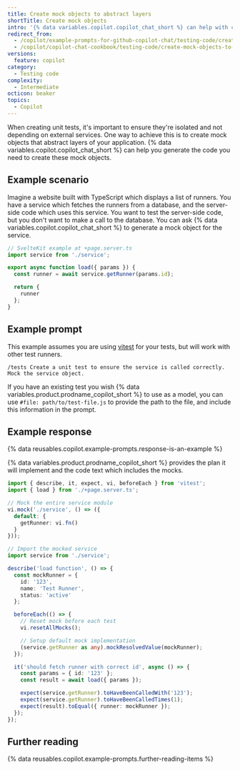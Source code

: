 ```yaml
---
title: Create mock objects to abstract layers
shortTitle: Create mock objects
intro: '{% data variables.copilot.copilot_chat_short %} can help with creating mock objects that you can use for unit tests.'
redirect_from:
  - /copilot/example-prompts-for-github-copilot-chat/testing-code/create-mock-objects-to-abstract-layers
  - /copilot/copilot-chat-cookbook/testing-code/create-mock-objects-to-abstract-layers
versions:
  feature: copilot
category:
  - Testing code
complexity:
  - Intermediate
octicon: beaker
topics:
  - Copilot
---
```


When creating unit tests, it's important to ensure they're isolated and not depending on external services. One way to achieve this is to create mock objects that abstract layers of your application. {% data variables.copilot.copilot_chat_short %} can help you generate the code you need to create these mock objects.

## Example scenario

Imagine a website built with TypeScript which displays a list of runners. You have a service which fetches the runners from a database, and the server-side code which uses this service. You want to test the server-side code, but you don't want to make a call to the database. You can ask {% data variables.copilot.copilot_chat_short %} to generate a mock object for the service.

```typescript
// SvelteKit example at +page.server.ts
import service from './service';

export async function load({ params }) {
  const runner = await service.getRunner(params.id);

  return {
    runner
  };
}
```

## Example prompt

This example assumes you are using [vitest](https://vitest.dev/) for your tests, but will work with other test runners.

`/tests Create a unit test to ensure the service is called correctly. Mock the service object.`

If you have an existing test you wish {% data variables.product.prodname_copilot_short %} to use as a model, you can use `#file: path/to/test-file.js` to provide the path to the file, and include this information in the prompt.

## Example response

{% data reusables.copilot.example-prompts.response-is-an-example %}

{% data variables.product.prodname_copilot_short %} provides the plan it will implement and the code text which includes the mocks.

```typescript
import { describe, it, expect, vi, beforeEach } from 'vitest';
import { load } from './+page.server.ts';

// Mock the entire service module
vi.mock('./service', () => ({
  default: {
    getRunner: vi.fn()
  }
}));

// Import the mocked service
import service from './service';

describe('load function', () => {
  const mockRunner = {
    id: '123',
    name: 'Test Runner',
    status: 'active'
  };

  beforeEach(() => {
    // Reset mock before each test
    vi.resetAllMocks();

    // Setup default mock implementation
    (service.getRunner as any).mockResolvedValue(mockRunner);
  });

  it('should fetch runner with correct id', async () => {
    const params = { id: '123' };
    const result = await load({ params });

    expect(service.getRunner).toHaveBeenCalledWith('123');
    expect(service.getRunner).toHaveBeenCalledTimes(1);
    expect(result).toEqual({ runner: mockRunner });
  });
});
```

## Further reading

{% data reusables.copilot.example-prompts.further-reading-items %}
